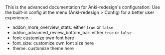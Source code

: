 This is the advanced documentation for Anki-redesign's configuration:
Use the built-in config at the menu (Anki-redesign > Config) for a better user experience.

- addon_more_overview_stats: either `true` or `false`
- addon_advanced_review_bottom_bar: either `true` or `false`
- font: customize own font here
- font_size: customize own font size here
- theme: customize theme here
